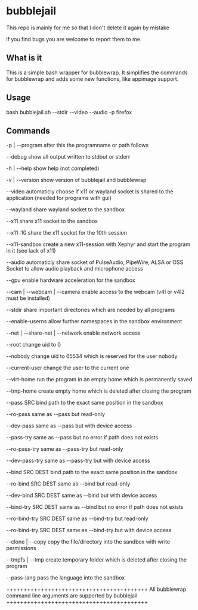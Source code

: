 # bubblejail
This repo is mainly for me so that I don't delete it again by mistake

if you find bugs you are welcome to report them to me.

## What is it
This is a simple bash wrapper for bubblewrap. It simplifies the commands for bubblewrap and adds some new functions, like appimage support.

## Usage
bash bubblejail.sh --stdir --video --audio -p firefox

## Commands
-p | --program    	after this the programname or path follows

--debug           	show all output written to stdout or stderr

-h | --help       	show help (not completed)

-v | --version    	show version of bubblejail and bubblewrap

--video           	automaticly choose if x11 or wayland socket is shared to the application (needed for programs with gui)

--wayland         	share wayland socket to the sandbox

--x11             	share x11 socket to the sandbox

--x11 :10         	share the x11 socket for the 10th session

--x11-sandbox     	create a new x11-session with Xephyr and start the program in it (see lack of x11)

--audio           	automaticly share socket of PulseAudio, PipeWire, ALSA or OSS Socket to allow audio playback and microphone access

--gpu             	enable hardware acceleration for the sandbox

--cam | --webcam | --camera	enable access to the webcam (v4l or v4l2 must be installed)

--stdir           	share important directories which are needed by all programs

--enable-userns	  	allow further namespaces in the sandbox environment

--net | --share-net | --network enable network access

--root            	change uid to 0

--nobody          	change uid to 65534 which is reserved for the user nobody

--current-user    	change the user to the current one

--virt-home		  	run the program in an empty home which is permanently saved

--tmp-home		  	create empty home which is deleted after closing the program

--pass SRC	     	bind path to the exact same position in the sandbox

--ro-pass         	same as --pass but read-only

--dev-pass        	same as --pass but with device access

--pass-try        	same as --pass but no error if path does not exists

--ro-pass-try     	same as --pass-try but read-only

--dev-pass-try    	same as --pass-try but with device access

--bind SRC DEST	 	bind path to the exact same position in the sandbox

--ro-bind SRC DEST same as --bind but read-only

--dev-bind SRC DEST same as --bind but with device access

--bind-try SRC DEST same as --bind but no error if path does not exists

--ro-bind-try SRC DEST same as --bind-try but read-only

--ro-bind-try SRC DEST same as --bind-try but with device access

--clone | --copy  	copy the file/directory into the sandbox with write permissions

--tmpfs | --tmp  	create temporary folder which is deleted after closing the program

--pass-lang		  	pass the language into the sandbox

+++++++++++++++++++++++++++++++++++++++++
All bubblewrap command line arguments are supported by bubblejail
+++++++++++++++++++++++++++++++++++++++++
